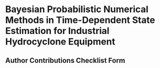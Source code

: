 # Bayesian Probabilistic Numerical Methods in Time-Dependent State Estimation for Industrial Hydrocyclone Equipment


## Author Contributions Checklist Form